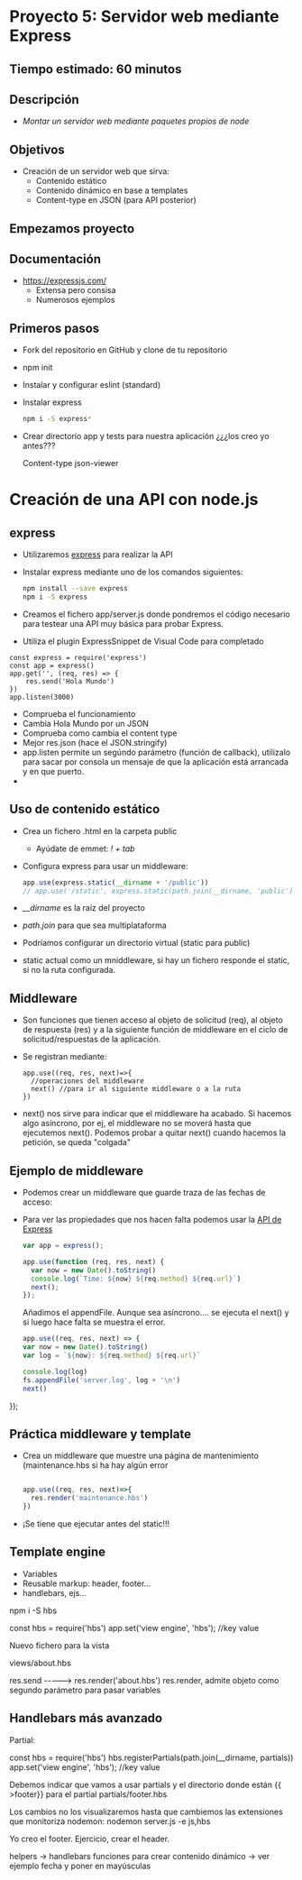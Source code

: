 # Proyecto 5: Servidor web mediante Express

## Tiempo estimado: 60 minutos


## Descripción

- *Montar un servidor web mediante paquetes propios de node*


## Objetivos

- Creación de un servidor web que sirva:
  - Contenido estático
  - Contenido dinámico en base a templates
  - Content-type en JSON (para API posterior)



## Empezamos proyecto

## Documentación

- https://expressjs.com/
  - Extensa pero consisa
  - Numerosos ejemplos

## Primeros pasos

- Fork del repositorio en GitHub y clone de tu repositorio
- npm init
- Instalar y configurar eslint (standard)
- Instalar express
  
  ```bash
  npm i -S express*
  ```

- Crear directorio app y tests para nuestra aplicación
  ¿¿¿los creo yo antes???


  Content-type
  json-viewer

# Creación de una API con node.js


## express

- Utilizaremos [express](http://expressjs.com/es/) para realizar la API
- Instalar express mediante uno de los comandos siguientes:

  ```bash
  npm install --save express
  npm i -S express
  ```
- Creamos el fichero app/server.js donde pondremos el código necesario para testear una API muy básica para probar Express.


- Utiliza el plugin ExpressSnippet de Visual Code para completado



```
const express = require('express')
const app = express()
app.get('', (req, res) => {
    res.send('Hola Mundo')
})
app.listen(3000)
```

- Comprueba el funcionamiento
- Cambia Hola Mundo por un JSON
- Comprueba como cambia el content type
- Mejor res.json (hace el JSON.stringify)
- app.listen permite un segúndo parámetro (función de callback), utilizalo para sacar por consola un mensaje de que la aplicación está arrancada y en que puerto.
- 



## Uso de contenido estático

- Crea un fichero .html en la carpeta public
  - Ayúdate de emmet: *! + tab*
- Configura express para usar un middleware:

  ```js
  app.use(express.static(__dirname + '/public'))
  // app.use('/static', express.static(path.join(__dirname, 'public')))
  ```
- *__dirname* es la raíz del proyecto
- *path.join* para que sea multiplataforma
- Podríamos configurar un directorio virtual (static para public)


- static actual como un mniddleware, si hay un fichero responde el static, si no la ruta configurada.

## Middleware

- Son funciones que tienen acceso al objeto de solicitud (req), al objeto de respuesta (res) y a la siguiente función de middleware en el ciclo de solicitud/respuestas de la aplicación. 

- Se registran mediante:
  ```
  app.use((req, res, next)=>{
    //operaciones del middleware
    next() //para ir al siguiente middleware o a la ruta
  })
  ```
- next() nos sirve para indicar que el middleware ha acabado. Si hacemos algo asíncrono, por ej, el middleware no se moverá hasta que ejecutemos next().
  Podemos probar a quitar next() cuando hacemos la petición, se queda "colgada"


## Ejemplo de middleware

- Podemos crear un middleware que guarde traza de las fechas de acceso:
- Para ver las propiedades que nos hacen falta podemos usar la [API de Express](https://expressjs.com/en/4x/api.html)

  ```js
  var app = express();

  app.use(function (req, res, next) {
    var now = new Date().toString()
    console.log(`Time: ${now} ${req.method} ${req.url}`)
    next();
  });
  ```

  

  Añadimos el appendFile.
  Aunque sea asíncrono.... se ejecuta el next() y si luego hace falta se muestra el error.

  ```js
  app.use((req, res, next) => {
  var now = new Date().toString()
  var log = `${now}: ${req.method} ${req.url}`

  console.log(log)
  fs.appendFile('server.log', log + '\n')
  next()
});


## Práctica middleware y template

- Crea un middleware que muestre una página de mantenimiento (maintenance.hbs si ha hay algún error


  ```js

  app.use((req, res, next)=>{
    res.render('maintenance.hbs')
  })

  ```

- ¡Se tiene que ejecutar antes del static!!!


## Template engine
- Variables
- Reusable markup: header, footer...
- handlebars, ejs...

npm i -S hbs


const hbs = require('hbs')
app.set('view engine', 'hbs'); //key value

Nuevo fichero para la vista

views/about.hbs

res.send -----> res.render('about.hbs')
res.render, admite objeto como segundo parámetro para pasar variables


## Handlebars más avanzado

Partial:

const hbs = require('hbs')
hbs.registerPartials(path.join(__dirname, partials))
app.set('view engine', 'hbs'); //key value

Debemos indicar que vamos a usar partials y el directorio donde están
{{ >footer}} para el partial partials/footer.hbs


Los cambios no los visualizaremos hasta que cambiemos las extensiones que monitoriza nodemon:
nodemon server.js  -e js,hbs


Yo creo el footer.
Ejercicio, crear el header.


helpers -> handlebars funciones para crear contenido dinámico
-> ver ejemplo fecha y poner en mayúsculas
